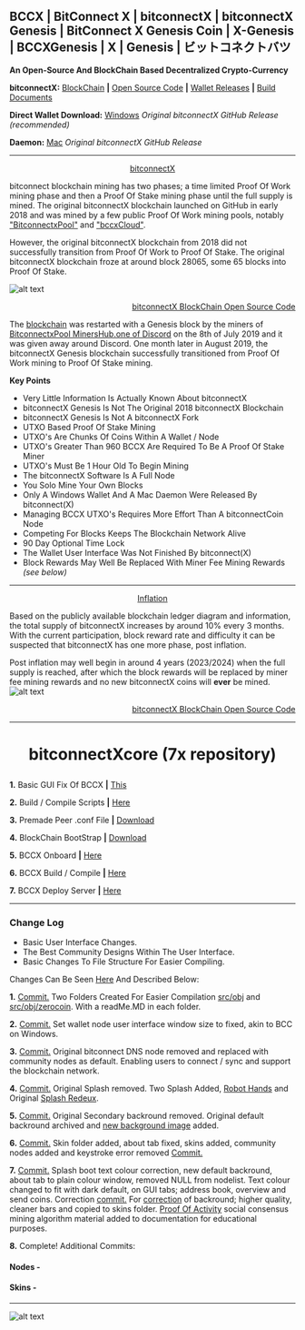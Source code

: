 ## BCCX **|** BitConnect X **|** bitconnectX **|** bitconnectX Genesis **|** BitConnect X Genesis Coin **|** X-Genesis **|** BCCXGenesis **|** X **|** Genesis **|** ビットコネクトバツ

**An Open-Source And BlockChain Based Decentralized Crypto-Currency**

**bitconnectX:** [BlockChain](https://chainz.cryptoid.info/bccx "BlockChain") **|** [Open Source Code](https://github.com/bitconnectcoin/bitconnectx/tree/master/src "Open Source Code") **|** [Wallet Releases](https://github.com/bitconnectcoin/bitconnectx/tree/master/wallet "Wallet Releases") **|** [Build Documents](https://github.com/bitconnectcoin/bitconnectx/tree/master/doc "Build Documents")

**Direct Wallet Download:** [Windows](https://github.com/bitconnectcoin/bitconnectx/blob/master/wallet/bitconnectx-qt.exe?raw=true "Windows") *Original bitconnectX GitHub Release (recommended)*

**Daemon:** [Mac](https://github.com/bitconnectcoin/bitconnectx/blob/master/wallet/bitconnectxd?raw=true "Mac") *Original bitconnectX GitHub Release*

---

[<p align="center">bitconnectX</p>](https://chainz.cryptoid.info/bccx/#!crypto "bitconnectX")

bitconnect blockchain mining has two phases; a time limited Proof Of Work mining phase and then a Proof Of Stake mining phase until the full supply is mined. The original bitconnectX blockchain launched on GitHub in early 2018 and was mined by a few public Proof Of Work mining pools, notably ["BitconnectxPool"](https://twitter.com/BitconnectxPool "BitconnectxPool") and ["bccxCloud"](https://twitter.com/bccxCloud "bccxCloud").

However, the original bitconnectX blockchain from 2018 did not successfully transition from Proof Of Work to Proof Of Stake. The original bitconnectX blockchain froze at around block 28065, some 65 blocks into Proof Of Stake.

![alt text](https://cdn.discordapp.com/attachments/643796993314914304/689900984822136932/pow_end.PNG "Proof Of Work Mining End")
[<p align="right">bitconnectX BlockChain Open Source Code</p>](https://github.com/bitconnectcoin/bitconnectx/blob/master/src/main.h "bitconnectX BlockChain Open Source Code")

The [blockchain](https://chainz.cryptoid.info/bccx/#!crypto "Blockchain") was restarted with a Genesis block by the miners of [BitconnectxPool MinersHub.one of Discord](https://discord.gg/xu2eQhw) on the 8th of July 2019 and it was given away around Discord. One month later in August 2019, the bitconnectX Genesis blockchain successfully transitioned from Proof Of Work mining to Proof Of Stake mining.

**Key Points**
- Very Little Information Is Actually Known About bitconnectX
- bitconnectX Genesis Is Not The Original 2018 bitconnectX Blockchain
- bitconnectX Genesis Is Not A bitconnectX Fork
- UTXO Based Proof Of Stake Mining
- UTXO's Are Chunks Of Coins Within A Wallet / Node
- UTXO's Greater Than 960 BCCX Are Required To Be A Proof Of Stake Miner
- UTXO's Must Be 1 Hour Old To Begin Mining
- The bitconnectX Software Is A Full Node
- You Solo Mine Your Own Blocks
- Only A Windows Wallet And A Mac Daemon Were Released By bitconnect(X)
- Managing BCCX UTXO's Requires More Effort Than A bitconnectCoin Node
- Competing For Blocks Keeps The Blockchain Network Alive
- 90 Day Optional Time Lock
- The Wallet User Interface Was Not Finished By bitconnect(X)
- Block Rewards May Well Be Replaced With Miner Fee Mining Rewards *(see below)*

---

[<p align="center">Inflation</p>](https://chainz.cryptoid.info/bccx/#@inflation "Inflation")
Based on the publicly available blockchain ledger diagram and information, the total supply of bitconnectX increases by around 10% every 3 months. With the current participation, block reward rate and difficulty it can be suspected that bitconnectX has one more phase, post inflation. 

Post inflation may well begin in around 4 years (2023/2024) when the full supply is reached, after which the block rewards will be replaced by miner fee mining rewards and no new bitconnectX coins will **ever** be mined.
![alt text](https://cdn.discordapp.com/attachments/643796993314914304/689907876537565237/xinflation.png "Inflation")
[<p align="right">bitconnectX BlockChain Open Source Code</p>](https://github.com/bitconnectcoin/bitconnectx/blob/master/src/main.cpp "bitconnectX BlockChain Open Source Code")

---

# <p align="center">**bitconnectXcore (7x repository)**</p>

**1.** Basic GUI Fix Of BCCX **|** [This](https://github.com/bitconnectXcore/X)

**2.** Build / Compile Scripts **|** [Here](https://github.com/bitconnectXcore/bitconnectX-scrypt)

**3.** Premade Peer .conf File **|** [Download](https://github.com/bitconnectXcore/bitconnectX-peers/archive/master.zip)

**4.** BlockChain BootStrap **|** [Download](https://github.com/bitconnectXcore/bitconnectX-Genesis-blockchain-bootstrap/releases/download/1.0/bitconnectx.zip)

**5.** BCCX Onboard **|** [Here](https://github.com/bitconnectXcore/bitconnectX-onboard)

**6.** BCCX Build / Compile **|** [Here](https://github.com/bitconnectXcore/bitconnectX-buidl)

**7.** BCCX Deploy Server **|** [Here](https://github.com/bitconnectXcore/bitconnectX-server)

------

### Change Log

- Basic User Interface Changes.
- The Best Community Designs Within The User Interface.
- Basic Changes To File Structure For Easier Compiling.

Changes Can Be Seen [Here](https://github.com/bitconnectXcore/bitconnectX-Genesis/commits/master "Commits") And Described Below:

**1.** [Commit.](https://github.com/bitconnectXcore/bitconnectX-Genesis/commit/165357426514d18a30135b6d542ef12a8502cebb "Commit") Two Folders Created For Easier Compilation [src/obj](https://github.com/bitconnectXcore/bitconnectX-Genesis/tree/master/src/obj "obj Folder") and [src/obj/zerocoin](https://github.com/bitconnectXcore/bitconnectX-Genesis/tree/master/src/obj/zerocoin "zerocoin Folder"). With a readMe.MD in each folder.

**2.** [Commit.](https://github.com/bitconnectXcore/bitconnectX-Genesis/commit/8f6908cf79f9e7f44524f99a37cd12e13ec69a2d "Commit") Set wallet node user interface window size to fixed, akin to BCC on Windows.

**3.** [Commit.](https://github.com/bitconnectXcore/bitconnectX-Genesis/commit/93277640ff9d6bcb8504962c4595ffe2ab6a795c "Commit") Original bitconnect DNS node removed and replaced with community nodes as default. Enabling users to connect / sync and support the blockchain network.

**4.** [Commit.](https://github.com/bitconnectXcore/bitconnectX-Genesis/commit/93277640ff9d6bcb8504962c4595ffe2ab6a795c "Commit") Original Splash removed. Two Splash Added, [Robot Hands](https://github.com/bitconnectXcore/bitconnectX-Genesis/blob/master/src/qt/res/images/splash3.png "Robot Hands") and Original [Splash Redeux](https://github.com/bitconnectXcore/bitconnectX-Genesis/blob/master/src/qt/res/images/splash4.png "Splash Redeux").

**5.** [Commit.](https://github.com/bitconnectXcore/bitconnectX-Genesis/commit/93277640ff9d6bcb8504962c4595ffe2ab6a795c "Commit") Original Secondary backround removed. Original default backround archived and [new background image](https://github.com/bitconnectXcore/bitconnectX-Genesis/blob/master/src/qt/res/images/bkg.png "new background image") added.

**6.** [Commit.](https://github.com/bitconnectXcore/X/commit/3acd72a63306b558f930cc9a3d9ec1bccdc21fa0 "Commit") Skin folder added, about tab fixed, skins added, community nodes added and keystroke error removed [Commit.](https://github.com/bitconnectXcore/X/commit/0ca0a1a0bc55aa2a5e94f5a3c2c4003afc630198 "Commit")

**7.** [Commit.](https://github.com/bitconnectXcore/X/commit/948e3a8c4314a97e53af8eb0829bd083333d3caf0 "Commit") Splash boot text colour correction, new default backround, about tab to plain colour window, removed NULL from nodelist. Text colour changed to fit with dark default, on GUI tabs; address book, overview and send coins. Correction [commit.](https://github.com/bitconnectXcore/X/commit/bc9708d13e47d266a20c6ecb20ea81909e61e0e7 "Commit") For [correction](https://github.com/bitconnectXcore/X/blob/master/src/qt/res/images/bkg.png "correction") of backround; higher quality, cleaner bars and copied to skins folder. [Proof Of Activity](https://github.com/bitconnectXcore/X/commit/9acd123a8a1cf8bb5009658ae9ba6d897c157968) social consensus mining algorithm material added to documentation for educational purposes.

**8.** Complete! Additional Commits:
   ####        Nodes - 
   ####        Skins - 

---

![alt text](https://cdn.discordapp.com/attachments/714979629844267059/729671759535538237/bitconnectX.png "bitconnectX")
